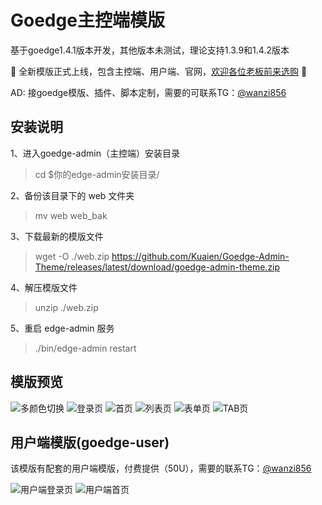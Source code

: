 # Goedge主控端模版
基于goedge1.4.1版本开发，其他版本未测试，理论支持1.3.9和1.4.2版本

🌟 全新模版正式上线，包含主控端、用户端、官网，[欢迎各位老板前来选购][1] 🌟

AD: 接goedge模版、插件、脚本定制，需要的可联系TG：[@wanzi856][2]

## 安装说明

1、进入goedge-admin（主控端）安装目录
 
> cd $你的edge-admin安装目录/

2、备份该目录下的 web 文件夹
 
> mv web web_bak

3、下载最新的模版文件

> wget -O ./web.zip https://github.com/Kuaien/Goedge-Admin-Theme/releases/latest/download/goedge-admin-theme.zip

4、解压模版文件

> unzip ./web.zip

5、重启 edge-admin 服务

> ./bin/edge-admin restart


## 模版预览

![多颜色切换][3]
![登录页][4]
![首页][5]
![列表页][6]
![表单页][7]
![TAB页][8]

## 用户端模版(goedge-user)

该模版有配套的用户端模版，付费提供（50U），需要的联系TG：[@wanzi856][9]

![用户端登录页][10]
![用户端首页][11]


  [1]: https://github.com/Kuaien/Goedge-Admin-Theme/tree/main/%E5%85%A8%E5%A5%97%E4%B8%BB%E9%A2%98%E6%A8%A1%E7%89%88%28%E5%90%AB%E4%B8%BB%E6%8E%A7,%E7%94%A8%E6%88%B7,%E5%AE%98%E7%BD%91%29
  [2]: https://t.me/wanzi856
  [3]: https://bbs.naixi.net/data/attachment/forum/202408/06/183449b3vuvkfbk8pku8ff.jpg
  [4]: https://bbs.naixi.net/data/attachment/forum/202408/06/183453udzpj5l5wsissdej.jpg
  [5]: https://bbs.naixi.net/data/attachment/forum/202408/06/183452mkahhyiai3agvvk6.jpg
  [6]: https://bbs.naixi.net/data/attachment/forum/202408/06/183456d394im3pm7ficfrm.jpg
  [7]: https://bbs.naixi.net/data/attachment/forum/202408/06/183459z2rmmqr2rll1oe1a.jpg
  [8]: https://bbs.naixi.net/data/attachment/forum/202408/06/183502kyelr1s219dzgtls.jpg
  [9]: https://t.me/wanzi856
  [10]: https://bbs.naixi.net/data/attachment/forum/202408/03/011840x9si2ff2d77biisk.png
  [11]: https://bbs.naixi.net/data/attachment/forum/202408/03/011845rs1krzl440mw4ukk.png